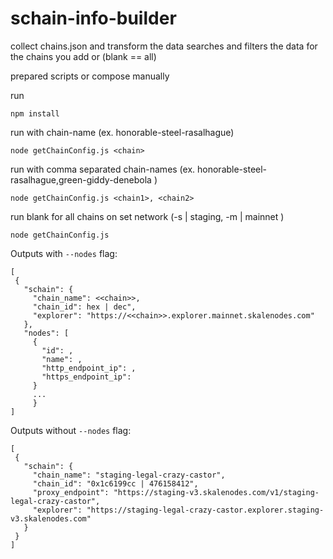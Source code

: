 # schain-info-builder
collect chains.json and transform the data
searches and filters the data for the chains you add or (blank == all)

prepared scripts or compose manually

run 
```console
npm install
```

run with chain-name (ex. honorable-steel-rasalhague)  
```console
node getChainConfig.js <chain>
```

run with comma separated chain-names (ex. honorable-steel-rasalhague,green-giddy-denebola )
```console
node getChainConfig.js <chain1>, <chain2>
```
run blank for all chains on set network (-s | staging, -m | mainnet )
```console
node getChainConfig.js 
```


Outputs with `--nodes` flag:
 ```
 [
  {
    "schain": {
      "chain_name": <<chain>>,
      "chain_id": hex | dec",
      "explorer": "https://<<chain>>.explorer.mainnet.skalenodes.com"
    },
    "nodes": [
      {
        "id": ,
        "name": ,
        "http_endpoint_ip": ,
        "https_endpoint_ip": 
      }
      ...
      }
 ]
```
 Outputs without `--nodes` flag:
 ```
[
  {
    "schain": {
      "chain_name": "staging-legal-crazy-castor",
      "chain_id": "0x1c6199cc | 476158412",
      "proxy_endpoint": "https://staging-v3.skalenodes.com/v1/staging-legal-crazy-castor",
      "explorer": "https://staging-legal-crazy-castor.explorer.staging-v3.skalenodes.com"
    }
  }
]
```

